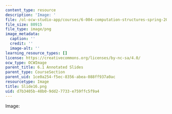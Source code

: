 ```yaml
---
content_type: resource
description: 'Image: '
file: /ol-ocw-studio-app/courses/6-004-computation-structures-spring-2017/d7b3405b48b09dd27733e759ffc5f9a4_Slide16.png
file_size: 80915
file_type: image/png
image_metadata:
  caption: ''
  credit: ''
  image-alt: ''
learning_resource_types: []
license: https://creativecommons.org/licenses/by-nc-sa/4.0/
ocw_type: OCWImage
parent_title: 6.1 Annotated Slides
parent_type: CourseSection
parent_uid: 1ce0a254-f5ec-8356-abea-088ff937a0ac
resourcetype: Image
title: Slide16.png
uid: d7b3405b-48b0-9dd2-7733-e759ffc5f9a4
---
```

Image: 